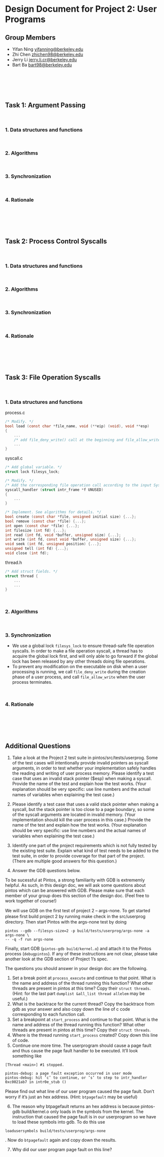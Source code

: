 Design Document for Project 2: User Programs
======================================

## Group Members

* Yifan Ning <yifanning@berkeley.edu>
* Zhi Chen <zhichen98@berkeley.edu>
* Jerry Li <jerry.li.cr@berkeley.edu>
* Bart Ba <bart98@berkeley.edu>

<br />
<br />
<br />
<br />

## Task 1: Argument Passing

<br />

### 1. Data structures and functions

<br />

### 2. Algorithms
<br />

### 3. Synchronization


<br />

### 4. Rationale


<br />
<br />
<br />
<br />


## Task 2: Process Control Syscalls


<br />

### 1. Data structures and functions



<br />

### 2. Algorithms



<br />

### 3. Synchronization




<br />

### 4. Rationale



<br />
<br />
<br />
<br />


## Task 3: File Operation Syscalls

<br />

### 1. Data structures and functions

process.c

```c
/* Modify. */
bool load (const char *file_name, void (**eip) (void), void **esp)
{
    ...
    /* add file_deny_write() call at the beginning and file_allow_write() call in done. */
    ...
}
```

syscall.c

```c
/* Add global variable. */
struct lock filesys_lock;

/* Modify. */
/* Add the corresponding file operation call according to the input System call number (SYS_OPEN, SYS_READ...). */
syscall_handler (struct intr_frame *f UNUSED) 
{
	...    
}

/* Implement. See algorithms for details. */
bool create (const char *file, unsigned initial size) {...};
bool remove (const char *file) {...};
int open (const char *file) {...};
int filesize (int fd) {...};
int read (int fd, void *buffer, unsigned size) {...};
int write (int fd, const void *buffer, unsigned size) {...};
void seek (int fd, unsigned position) {...};
unsigned tell (int fd) {...};
void close (int fd);
```

thread.h

```c
/* Add struct fields. */
struct thread {
    ...
  	...
}
```





<br />

### 2. Algorithms



<br />

### 3. Synchronization

- We use a global lock `filesys_lock` to ensure thread-safe file operation syscalls. In order to make a file operation syscall, a thread has to acquire the global lock first, and will only able to go forward if the global lock has been released by any other threads doing file operations. 
- To prevent any modification on the executable on disk when a user processing is running, we call `file_deny_write` during the creation phase of a user process, and call `file_allow_write` when the user process terminates.


<br />

### 4. Rationale




<br />
<br />
<br />
<br />

## Additional Questions



1. Take a look at the Project 2 test suite in pintos/src/tests/userprog. Some of the test cases will intentionally provide invalid pointers as syscall arguments, in order to test whether your implementation safely handles the reading and writing of user process memory. Please identify a test case that uses an invalid stack pointer ($esp) when making a syscall. Provide the name of the test and explain how the test works. (Your explanation should be very speciﬁc: use line numbers and the actual names of variables when explaining the test case.)



2. Please identify a test case that uses a valid stack pointer when making a syscall, but the stack pointer is too close to a page boundary, so some of the syscall arguments are located in invalid memory. (Your implementation should kill the user process in this case.) Provide the name of the test and explain how the test works. (Your explanation should be very speciﬁc: use line numbers and the actual names of variables when explaining the test case.)



3. Identify one part of the project requirements which is not fully tested by the existing test suite. Explain what kind of test needs to be added to the test suite, in order to provide coverage for that part of the project. (There are multiple good answers for this question.)



4. Answer the GDB questions below.

To be sucessful at Pintos, a strong familiarity with GDB is extrememly helpful. As such, in this design doc, we will ask some questions about pintos which can be answered with GDB. Please make sure that each member of your group does this section of the design doc. (Feel free to work together of course!)

We will use GDB on the ﬁrst test of project 2 – args-none. To get started please ﬁrst build project 2 by running make check in the src/userprog directory. Then start Pintos with the args-none test by doing

```
pintos --gdb --filesys-size=2 -p build/tests/userprog/args-none -a args-none \ 
-- -q -f run args-none
```



Finally, start GDB (`pintos-gdb build/kernel.o`) and attach it to the Pintos process (`debugpintos`). If any of these instructions are not clear, please take another look at the GDB section of Project 1’s spec.

The questions you should answer in your design doc are the following.

1. Set a break point at `process_execute` and continue to that point. What is the name and address of the thread running this function? What other threads are present in pintos at this time? Copy their `struct threads`. (Hint: for the last part `dumplist &all_list thread allelem` may be useful.)
2. What is the backtrace for the current thread? Copy the backtrace from gdb as your answer and also copy down the line of c code corresponding to each function call.
3. Set a breakpoint at `start_process` and continue to that point. What is the name and address of the thread running this function? What other threads are present in pintos at this time? Copy their `struct threads`.
4. Where is the thread running `start_process` created? Copy down this line of code.
5. Continue one more time. The userprogram should cause a page fault and thus cause the page fault handler to be executed. It’ll look something like

```
[Thread <main>] #1 stopped.

pintos-debug: a page fault exception occurred in user mode 
pintos-debug: hit ’c’ to continue, or ’s’ to step to intr_handler 0xc0021ab7 in intr0e_stub ()
```

Please ﬁnd out what line of our user program caused the page fault. Don’t worry if it’s just an hex address. (Hint: `btpagefault` may be useful)

6. The reason why btpagefault returns an hex address is because pintos-gdb build/kernel.o only loads in the symbols from the kernel. The instruction that caused the page fault is in our userprogram so we have to load these symbols into gdb. To do this use

`loadusersymbols build/tests/userprog/args-none`

. Now do `btpagefault` again and copy down the results.

7. Why did our user program page fault on this line?